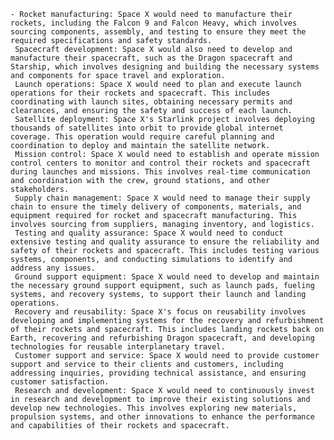     - Rocket manufacturing: Space X would need to manufacture their rockets, including the Falcon 9 and Falcon Heavy, which involves sourcing components, assembly, and testing to ensure they meet the required specifications and safety standards.
     Spacecraft development: Space X would also need to develop and manufacture their spacecraft, such as the Dragon spacecraft and Starship, which involves designing and building the necessary systems and components for space travel and exploration.
     Launch operations: Space X would need to plan and execute launch operations for their rockets and spacecraft. This includes coordinating with launch sites, obtaining necessary permits and clearances, and ensuring the safety and success of each launch.
     Satellite deployment: Space X's Starlink project involves deploying thousands of satellites into orbit to provide global internet coverage. This operation would require careful planning and coordination to deploy and maintain the satellite network.
     Mission control: Space X would need to establish and operate mission control centers to monitor and control their rockets and spacecraft during launches and missions. This involves real-time communication and coordination with the crew, ground stations, and other stakeholders.
     Supply chain management: Space X would need to manage their supply chain to ensure the timely delivery of components, materials, and equipment required for rocket and spacecraft manufacturing. This involves sourcing from suppliers, managing inventory, and logistics.
     Testing and quality assurance: Space X would need to conduct extensive testing and quality assurance to ensure the reliability and safety of their rockets and spacecraft. This includes testing various systems, components, and conducting simulations to identify and address any issues.
     Ground support equipment: Space X would need to develop and maintain the necessary ground support equipment, such as launch pads, fueling systems, and recovery systems, to support their launch and landing operations.
     Recovery and reusability: Space X's focus on reusability involves developing and implementing systems for the recovery and refurbishment of their rockets and spacecraft. This includes landing rockets back on Earth, recovering and refurbishing Dragon spacecraft, and developing technologies for reusable interplanetary travel.
     Customer support and service: Space X would need to provide customer support and service to their clients and customers, including addressing inquiries, providing technical assistance, and ensuring customer satisfaction.
     Research and development: Space X would need to continuously invest in research and development to improve their existing solutions and develop new technologies. This involves exploring new materials, propulsion systems, and other innovations to enhance the performance and capabilities of their rockets and spacecraft.



